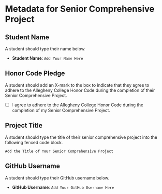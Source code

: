 # Metadata for Senior Comprehensive Project

## Student Name

A student should type their name below.

- **Student Name**: `Add Your Name Here`

## Honor Code Pledge

A student should add an X-mark to the box to indicate that they agree to adhere
to the Allegheny College Honor Code during the completion of their Senior
Comprehensive Project.


- [ ] I agree to adhere to the Allegheny College Honor Code during the
completion of my Senior Comprehensive Project.

## Project Title

A student should type the title of their senior comprehensive project
into the following fenced code block.

```
Add the Title of Your Senior Comprehensive Project
```

## GitHub Username

A student should type their GitHub username below.

- **GitHub Username**: `Add Your GitHub Username Here`

##
